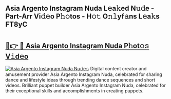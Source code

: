 ## Asia Argento Instagram Nuda L𝚎a𝚔ed N𝚞𝚍e - Part-Arr Vi𝚍𝚎o P𝚑𝚘tos - H𝚘𝚝 O𝚗𝚕yf𝚊ns L𝚎a𝚔s FT8yC

# <h2><a href="http://kf8a7g.oniu.top/?m=Asia+Argento+Instagram+Nuda">🔗👉 🔴 Asia Argento Instagram Nuda P𝚑ot𝚘𝚜 V𝚒d𝚎o</a></h2>

[![Asia Argento Instagram Nuda Nu𝚍e𝚜](https://i.imgur.com/0qMVB7G.gif)](http://kf8a7g.oniu.top/?m=Asia+Argento+Instagram+Nuda)
Digital content creator and amusement provider Asia Argento Instagram Nuda, celebrated for sharing dance and lifestyle ideas through trending dance sequences and short videos. Brilliant puppet builder Asia Argento Instagram Nuda, celebrated for their exceptional skills and accomplishments in creating puppets.  
